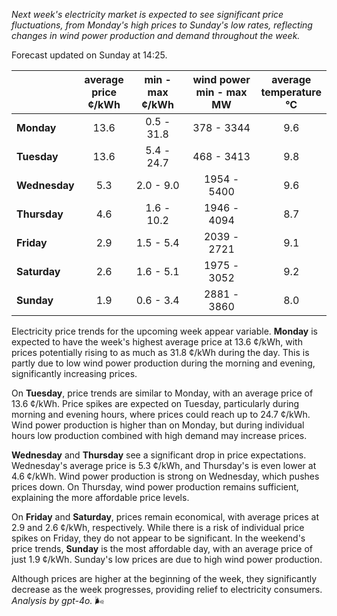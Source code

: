 *Next week's electricity market is expected to see significant price fluctuations, from Monday's high prices to Sunday's low rates, reflecting changes in wind power production and demand throughout the week.*

Forecast updated on Sunday at 14:25.

|           | average<br>price<br>¢/kWh | min - max<br>¢/kWh | wind power<br>min - max<br>MW | average<br>temperature<br>°C |
|:-------------|:----------------:|:----------------:|:-------------:|:-------------:|
| **Monday** | 13.6 | 0.5 - 31.8 | 378 - 3344 | 9.6 |
| **Tuesday**   | 13.6 | 5.4 - 24.7 | 468 - 3413 | 9.8 |
| **Wednesday** | 5.3 | 2.0 - 9.0 | 1954 - 5400 | 9.6 |
| **Thursday**   | 4.6 | 1.6 - 10.2 | 1946 - 4094 | 8.7 |
| **Friday** | 2.9 | 1.5 - 5.4 | 2039 - 2721 | 9.1 |
| **Saturday**  | 2.6 | 1.6 - 5.1 | 1975 - 3052 | 9.2 |
| **Sunday** | 1.9 | 0.6 - 3.4 | 2881 - 3860 | 8.0 |

Electricity price trends for the upcoming week appear variable. **Monday** is expected to have the week's highest average price at 13.6 ¢/kWh, with prices potentially rising to as much as 31.8 ¢/kWh during the day. This is partly due to low wind power production during the morning and evening, significantly increasing prices.

On **Tuesday**, price trends are similar to Monday, with an average price of 13.6 ¢/kWh. Price spikes are expected on Tuesday, particularly during morning and evening hours, where prices could reach up to 24.7 ¢/kWh. Wind power production is higher than on Monday, but during individual hours low production combined with high demand may increase prices.

**Wednesday** and **Thursday** see a significant drop in price expectations. Wednesday's average price is 5.3 ¢/kWh, and Thursday's is even lower at 4.6 ¢/kWh. Wind power production is strong on Wednesday, which pushes prices down. On Thursday, wind power production remains sufficient, explaining the more affordable price levels.

On **Friday** and **Saturday**, prices remain economical, with average prices at 2.9 and 2.6 ¢/kWh, respectively. While there is a risk of individual price spikes on Friday, they do not appear to be significant. In the weekend's price trends, **Sunday** is the most affordable day, with an average price of just 1.9 ¢/kWh. Sunday's low prices are due to high wind power production.

Although prices are higher at the beginning of the week, they significantly decrease as the week progresses, providing relief to electricity consumers. *Analysis by gpt-4o.* 🌬️

